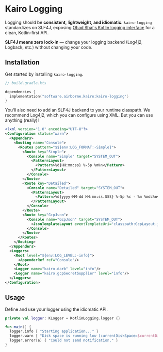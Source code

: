 # Kairo Logging

Logging should be **consistent, lightweight, and idiomatic**.
`kairo-logging` standardizes on SLF4J,
exposing [Ohad Shai's Kotlin logging interface](https://github.com/oshai/kotlin-logging)
for a clean, Kotlin-first API.

**SLF4J means zero lock-in** — change your logging backend (Log4j2, Logback, etc.)
without changing your code.

## Installation

Get started by installing `kairo-logging`.

```kotlin
// build.gradle.kts

dependencies {
  implementation("software.airborne.kairo:kairo-logging")
}
```

You'll also need to add an SLF4J backend to your runtime classpath.
We recommend Log4j2, which you can configure using XML.
But you can use anything (really)!

```xml
<?xml version="1.0" encoding="UTF-8"?>
<Configuration status="warn">
  <Appenders>
    <Routing name="Console">
      <Routes pattern="$${env:LOG_FORMAT:-Simple}">
        <Route key="Simple">
          <Console name="Simple" target="SYSTEM_OUT">
            <PatternLayout>
              <Pattern>%d{HH:mm:ss} %-5p %m%n</Pattern>
            </PatternLayout>
          </Console>
        </Route>
        <Route key="Detailed">
          <Console name="Detailed" target="SYSTEM_OUT">
            <PatternLayout>
              <Pattern>%d{yyyy-MM-dd HH:mm:ss.SSS} %-5p %c - %m %mdc%n</Pattern>
            </PatternLayout>
          </Console>
        </Route>
        <Route key="GcpJson">
          <Console name="GcpJson" target="SYSTEM_OUT">
            <JsonTemplateLayout eventTemplateUri="classpath:GcpLayout.json"/>
          </Console>
        </Route>
      </Routes>
    </Routing>
  </Appenders>
  <Loggers>
    <Root level="${env:LOG_LEVEL:-info}">
      <AppenderRef ref="Console"/>
    </Root>
    <Logger name="kairo.darb" level="info"/>
    <Logger name="kairo.gcpSecretSupplier" level="info"/>
  </Loggers>
</Configuration>
```

## Usage

Define and use your logger using the idiomatic API.

```kotlin
private val logger: KLogger = KotlinLogging.logger {}

fun main() {
  logger.info { "Starting application..." }
  logger.warn { "Disk space is running low (currentDiskSpace=$currentDiskSpace)." }
  logger.error(e) { "Could not send notification." }
}
```
